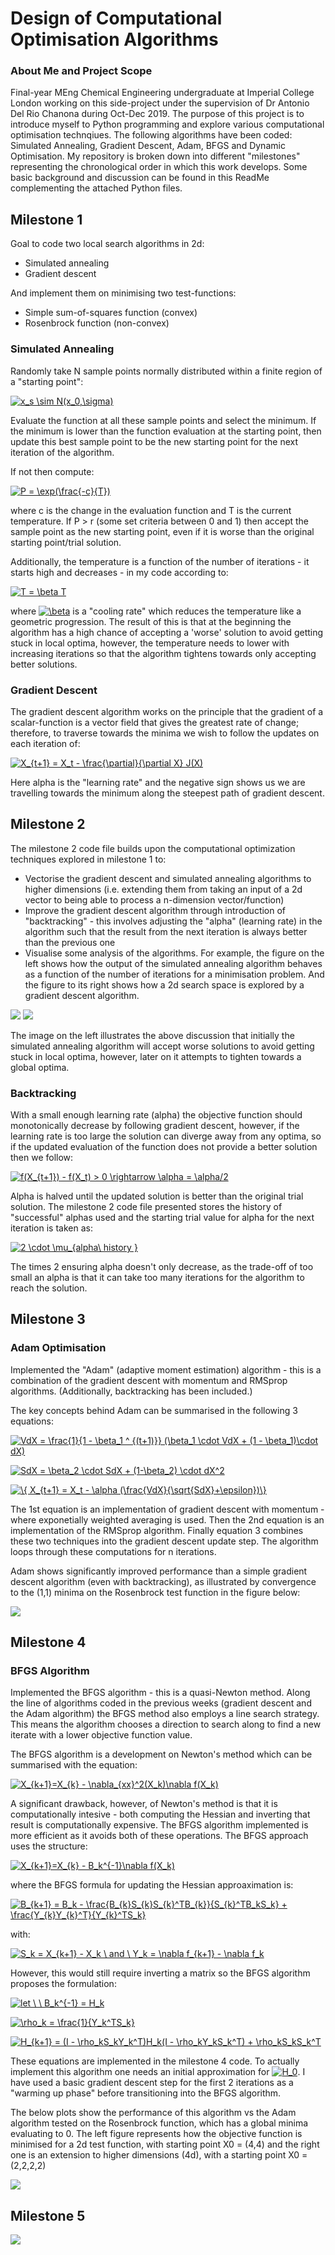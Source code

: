 # Design of Computational Optimisation Algorithms
### About Me and Project Scope

Final-year MEng Chemical Engineering undergraduate at Imperial College London working on this side-project under the supervision of Dr Antonio Del Rio Chanona during Oct-Dec 2019. The purpose of this project is to introduce myself to Python programming and explore various computational optimisation technqiues. The following algorithms have been coded: Simulated Annealing, Gradient Descent, Adam, BFGS and Dynamic Optimisation. My repository is broken down into different "milestones" representing the chronological order in which this work develops. Some basic background and discussion can be found in this ReadMe complementing the attached Python files. 


## Milestone 1  

Goal to code two local search algorithms in 2d: 
- Simulated annealing 
- Gradient descent 

And implement them on minimising two test-functions: 
- Simple sum-of-squares function (convex)
- Rosenbrock function (non-convex)

### Simulated Annealing

Randomly take N sample points normally distributed within a finite region of a "starting point": 

<a href="https://www.codecogs.com/eqnedit.php?latex=x_s&space;\sim&space;N(x_0,\sigma)" target="_blank"><img src="https://latex.codecogs.com/gif.latex?x_s&space;\sim&space;N(x_0,\sigma)" title="x_s \sim N(x_0,\sigma)" /></a>

Evaluate the function at all these sample points and select the minimum. If the minimum is lower than the function evaluation at the starting point, then update this best sample point to be the new starting point for the next iteration of the algorithm.

If not then compute:

<a href="https://www.codecogs.com/eqnedit.php?latex=P&space;=&space;\exp(\frac{-c}{T})" target="_blank"><img src="https://latex.codecogs.com/gif.latex?P&space;=&space;\exp(\frac{-c}{T})" title="P = \exp(\frac{-c}{T})" /></a>

where c is the change in the evaluation function and T is the current temperature. If P > r (some set criteria between 0 and  1) then accept the sample point as the new starting point, even if it is worse than the original starting point/trial solution. 

Additionally, the temperature is a function of the number of iterations - it starts high and decreases - in my code according to: 

<a href="https://www.codecogs.com/eqnedit.php?latex=T&space;=&space;\beta&space;T" target="_blank"><img src="https://latex.codecogs.com/gif.latex?T&space;=&space;\beta&space;T" title="T = \beta T" /></a>

where <a href="https://www.codecogs.com/eqnedit.php?latex=\beta" target="_blank"><img src="https://latex.codecogs.com/gif.latex?\beta" title="\beta" /></a> is a "cooling rate" which reduces the temperature like a geometric progression. The result of this is that at the beginning the algorithm has a high chance of accepting a 'worse' solution to avoid getting stuck in local optima, however, the temperature needs to lower with increasing iterations so that the algorithm tightens towards only accepting better solutions. 

### Gradient Descent 

The gradient descent algorithm works on the principle that the gradient of a scalar-function is a vector field that gives the greatest rate of change; therefore, to traverse towards the minima we wish to follow the updates on each iteration of: 

<a href="https://www.codecogs.com/eqnedit.php?latex=X_{t&plus;1}&space;=&space;X_t&space;-&space;\frac{\partial}{\partial&space;X}&space;J(X)" target="_blank"><img src="https://latex.codecogs.com/gif.latex?X_{t&plus;1}&space;=&space;X_t&space;-&space;\frac{\partial}{\partial&space;X}&space;J(X)" title="X_{t+1} = X_t - \frac{\partial}{\partial X} J(X)" /></a>

Here alpha is the "learning rate" and the negative sign shows us we are travelling towards the minimum along the steepest path of gradient descent. 

## Milestone 2 

The milestone 2 code file builds upon the computational optimization techniques explored in milestone 1 to: 
- Vectorise the gradient descent and simulated annealing algorithms to higher dimensions (i.e. extending them from taking an input of a 2d vector to being able to process a n-dimension vector/function) 
- Improve the gradient descent algorithm through introduction of "backtracking" - this involves adjusting the "alpha" (learning rate) in the algorithm such that the result from the next iteration is always better than the previous one 
- Visualise some analysis of the algorithms. For example, the figure on the left shows how the output of the simulated annealing algorithm behaves as a function of the number of iterations for a minimisation problem. And the figure to its right shows how a 2d search space is explored by a gradient descent algorithm.

![](Images/Simulated_annealing.png) ![](Images/gradient_descent_search_space.png)

The image on the left illustrates the above discussion that initially the simulated annealing algorithm will accept worse solutions to avoid getting stuck in local optima, however, later on it attempts to tighten towards a global optima. 

### Backtracking 

With a small enough learning rate (alpha) the objective function should monotonically decrease by following gradient descent, however, if the learning rate is too large the solution can diverge away from any optima, so if the updated evaluation of the function does not provide a better solution then we follow: 

<a href="https://www.codecogs.com/eqnedit.php?latex=f(X_{t&plus;1})&space;-&space;f(X_t)&space;>&space;0&space;\rightarrow&space;\alpha&space;=&space;\alpha/2" target="_blank"><img src="https://latex.codecogs.com/gif.latex?f(X_{t&plus;1})&space;-&space;f(X_t)&space;>&space;0&space;\rightarrow&space;\alpha&space;=&space;\alpha/2" title="f(X_{t+1}) - f(X_t) > 0 \rightarrow \alpha = \alpha/2" /></a>

Alpha is halved until the updated solution is better than the original trial solution. The milestone 2 code file presented stores the history of "successful" alphas used and the starting trial value for alpha for the next iteration is taken as:

<a href="https://www.codecogs.com/eqnedit.php?latex=2&space;\cdot&space;\mu_{alpha\&space;history&space;}" target="_blank"><img src="https://latex.codecogs.com/gif.latex?2&space;\cdot&space;\mu_{alpha\&space;history&space;}" title="2 \cdot \mu_{alpha\ history }" /></a> 

The times 2 ensuring alpha doesn't only decrease, as the trade-off of too small an alpha is that it can take too many iterations for the algorithm to reach the solution.


## Milestone 3 

### Adam Optimisation

Implemented the "Adam" (adaptive moment estimation) algorithm - this is a combination of the gradient descent with momentum and RMSprop algorithms. (Additionally, backtracking has been included.)

The key concepts behind Adam can be summarised in the following 3 equations: 

<a href="https://www.codecogs.com/eqnedit.php?latex=VdX&space;=&space;\frac{1}{1&space;-&space;\beta_1&space;^&space;{(t&plus;1)}}&space;(\beta_1&space;\cdot&space;VdX&space;&plus;&space;(1&space;-&space;\beta_1)\cdot&space;dX)" target="_blank"><img src="https://latex.codecogs.com/gif.latex?VdX&space;=&space;\frac{1}{1&space;-&space;\beta_1&space;^&space;{(t&plus;1)}}&space;(\beta_1&space;\cdot&space;VdX&space;&plus;&space;(1&space;-&space;\beta_1)\cdot&space;dX)" title="VdX = \frac{1}{1 - \beta_1 ^ {(t+1)}} (\beta_1 \cdot VdX + (1 - \beta_1)\cdot dX)" /></a>

<a href="https://www.codecogs.com/eqnedit.php?latex=SdX&space;=&space;\beta_2&space;\cdot&space;SdX&space;&plus;&space;(1-\beta_2)&space;\cdot&space;dX^2" target="_blank"><img src="https://latex.codecogs.com/gif.latex?SdX&space;=&space;\beta_2&space;\cdot&space;SdX&space;&plus;&space;(1-\beta_2)&space;\cdot&space;dX^2" title="SdX = \beta_2 \cdot SdX + (1-\beta_2) \cdot dX^2" /></a>

<a href="https://www.codecogs.com/eqnedit.php?latex=\{&space;X_{t&plus;1}&space;=&space;X_t&space;-&space;\alpha&space;(\frac{VdX}{\sqrt{SdX}&plus;\epsilon})\}" target="_blank"><img src="https://latex.codecogs.com/gif.latex?\{&space;X_{t&plus;1}&space;=&space;X_t&space;-&space;\alpha&space;(\frac{VdX}{\sqrt{SdX}&plus;\epsilon})\}" title="\{ X_{t+1} = X_t - \alpha (\frac{VdX}{\sqrt{SdX}+\epsilon})\}" /></a>

The 1st equation is an implementation of gradient descent with momentum - where exponetially weighted averaging is used. Then the 2nd equation is an implementation of the RMSprop algorithm. Finally equation 3 combines these two techniques into the gradient descent update step. The algorithm loops through these computations for n iterations. 

Adam shows significantly improved performance than a simple gradient descent algorithm (even with backtracking), as illustrated by convergence to the (1,1) minima on the Rosenbrock test function in the figure below: 

![](Images/iteration_path_contour_plot.png)

## Milestone 4 

### BFGS Algorithm 

Implemented the BFGS algorithm - this is a quasi-Newton method. Along the line of algorithms coded in the previous weeks (gradient descent and the Adam algorithm) the BFGS method also employs a line search strategy. This means the algorithm chooses a direction to search along to find a new iterate with a lower objective function value. 

The BFGS algorithm is a development on Newton's method which can be summarised with the equation: 

<a href="https://www.codecogs.com/eqnedit.php?latex=X_{k&plus;1}=X_{k}&space;-&space;\nabla_{xx}^2(X_k)\nabla&space;f(X_k)" target="_blank"><img src="https://latex.codecogs.com/gif.latex?X_{k&plus;1}=X_{k}&space;-&space;\nabla_{xx}^2(X_k)\nabla&space;f(X_k)" title="X_{k+1}=X_{k} - \nabla_{xx}^2(X_k)\nabla f(X_k)" /></a>

A significant drawback, however, of Newton's method is that it is computationally intesive - both computing the Hessian and inverting that result is computationally expensive. The BFGS algorithm implemented is more efficient as it avoids both of these operations. The BFGS approach uses the structure: 

<a href="https://www.codecogs.com/eqnedit.php?latex=X_{k&plus;1}=X_{k}&space;-&space;B_k^{-1}\nabla&space;f(X_k)" target="_blank"><img src="https://latex.codecogs.com/gif.latex?X_{k&plus;1}=X_{k}&space;-&space;B_k^{-1}\nabla&space;f(X_k)" title="X_{k+1}=X_{k} - B_k^{-1}\nabla f(X_k)" /></a>

where the BFGS formula for updating the Hessian approaximation is: 

<a href="https://www.codecogs.com/eqnedit.php?latex=B_{k&plus;1}&space;=&space;B_k&space;-&space;\frac{B_{k}S_{k}S_{k}^TB_{k}}{S_{k}^TB_kS_k}&space;&plus;&space;\frac{Y_{k}Y_{k}^T}{Y_{k}^TS_k}" target="_blank"><img src="https://latex.codecogs.com/gif.latex?B_{k&plus;1}&space;=&space;B_k&space;-&space;\frac{B_{k}S_{k}S_{k}^TB_{k}}{S_{k}^TB_kS_k}&space;&plus;&space;\frac{Y_{k}Y_{k}^T}{Y_{k}^TS_k}" title="B_{k+1} = B_k - \frac{B_{k}S_{k}S_{k}^TB_{k}}{S_{k}^TB_kS_k} + \frac{Y_{k}Y_{k}^T}{Y_{k}^TS_k}" /></a>

with: 

<a href="https://www.codecogs.com/eqnedit.php?latex=S_k&space;=&space;X_{k&plus;1}&space;-&space;X_k&space;\&space;and&space;\&space;Y_k&space;=&space;\nabla&space;f_{k&plus;1}&space;-&space;\nabla&space;f_k" target="_blank"><img src="https://latex.codecogs.com/gif.latex?S_k&space;=&space;X_{k&plus;1}&space;-&space;X_k&space;\&space;and&space;\&space;Y_k&space;=&space;\nabla&space;f_{k&plus;1}&space;-&space;\nabla&space;f_k" title="S_k = X_{k+1} - X_k \ and \ Y_k = \nabla f_{k+1} - \nabla f_k" /></a>

However, this would still require inverting a matrix so the BFGS algorithm proposes the formulation:

<a href="https://www.codecogs.com/eqnedit.php?latex=let&space;\&space;\&space;B_k^{-1}&space;=&space;H_k" target="_blank"><img src="https://latex.codecogs.com/gif.latex?let&space;\&space;\&space;B_k^{-1}&space;=&space;H_k" title="let \ \ B_k^{-1} = H_k" /></a>

<a href="https://www.codecogs.com/eqnedit.php?latex=\rho_k&space;=&space;\frac{1}{Y_k^TS_k}" target="_blank"><img src="https://latex.codecogs.com/gif.latex?\rho_k&space;=&space;\frac{1}{Y_k^TS_k}" title="\rho_k = \frac{1}{Y_k^TS_k}" /></a>

<a href="https://www.codecogs.com/eqnedit.php?latex=H_{k&plus;1}&space;=&space;(I&space;-&space;\rho_kS_kY_k^T)H_k(I&space;-&space;\rho_kY_kS_k^T)&space;&plus;&space;\rho_kS_kS_k^T" target="_blank"><img src="https://latex.codecogs.com/gif.latex?H_{k&plus;1}&space;=&space;(I&space;-&space;\rho_kS_kY_k^T)H_k(I&space;-&space;\rho_kY_kS_k^T)&space;&plus;&space;\rho_kS_kS_k^T" title="H_{k+1} = (I - \rho_kS_kY_k^T)H_k(I - \rho_kY_kS_k^T) + \rho_kS_kS_k^T" /></a>

These equations are implemented in the milestone 4 code. To actually implement this algorithm one needs an initial approximation for <a href="https://www.codecogs.com/eqnedit.php?latex=H_0" target="_blank"><img src="https://latex.codecogs.com/gif.latex?H_0" title="H_0" /></a>. I have used a basic gradient descent step for the first 2 iterations as a "warming up phase" before transitioning into the BFGS algorithm. 

The below plots show the performance of this algorithm vs the Adam algorithm tested on the Rosenbrock function, which has a global minima evaluating to 0. The left figure represents how the objective function is minimised for a 2d test function, with starting point X0 = (4,4) and the right one is an extension to higher dimensions (4d), with a starting point X0 = (2,2,2,2)

![](Images/BFGSvAdam_4d_X0=(2,2,2,2).png)


## Milestone 5 

![](Images/BioprocessDynamicOptimisation.GIF)
